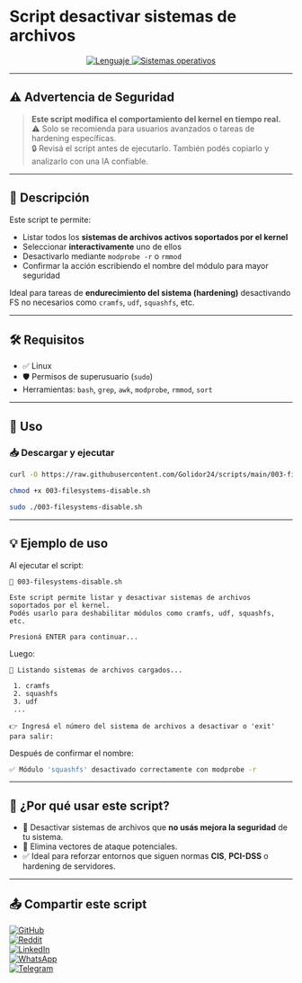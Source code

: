 # Script desactivar sistemas de archivos

<p align="center">
    <a href="https://www.man7.org/linux/man-pages/man1/bash.1.html">
        <img src="https://img.shields.io/badge/Lenguaje-Bash-4EAA25?style=flat&logo=gnubash&labelColor=363D44" alt="Lenguaje">
    </a>
    <a href="https://www.debian.org/">
        <img src="https://img.shields.io/badge/OS-Linux%20%7C%20Debian-blue?style=flat&logoColor=b0c0c0&labelColor=363D44" alt="Sistemas operativos">
    </a>
</p>

---

## ⚠️ Advertencia de Seguridad

> **Este script modifica el comportamiento del kernel en tiempo real.**  
> ⚠️ Solo se recomienda para usuarios avanzados o tareas de hardening específicas.  
> 🔒 Revisá el script antes de ejecutarlo. También podés copiarlo y analizarlo con una IA confiable.

---

## 🧾 Descripción

Este script te permite:

- Listar todos los **sistemas de archivos activos soportados por el kernel**
- Seleccionar **interactivamente** uno de ellos
- Desactivarlo mediante `modprobe -r` o `rmmod`
- Confirmar la acción escribiendo el nombre del módulo para mayor seguridad

Ideal para tareas de **endurecimiento del sistema (hardening)** desactivando FS no necesarios como `cramfs`, `udf`, `squashfs`, etc.

---

## 🛠️ Requisitos

- ✅ Linux
- 🛡️ Permisos de superusuario (`sudo`)
- Herramientas: `bash`, `grep`, `awk`, `modprobe`, `rmmod`, `sort`

---

## 🚀 Uso

### 📥 Descargar y ejecutar

```bash
curl -O https://raw.githubusercontent.com/Golidor24/scripts/main/003-filesystems-disable.sh

chmod +x 003-filesystems-disable.sh

sudo ./003-filesystems-disable.sh

```

---

## 💡 Ejemplo de uso

Al ejecutar el script:

```
🧾 003-filesystems-disable.sh

Este script permite listar y desactivar sistemas de archivos soportados por el kernel.
Podés usarlo para deshabilitar módulos como cramfs, udf, squashfs, etc.

Presioná ENTER para continuar...
```

Luego:

```
📂 Listando sistemas de archivos cargados...

 1. cramfs
 2. squashfs
 3. udf
 ...

👉 Ingresá el número del sistema de archivos a desactivar o 'exit' para salir:
```

Después de confirmar el nombre:

```bash
✅ Módulo 'squashfs' desactivado correctamente con modprobe -r
```

---

## 🧠 ¿Por qué usar este script?

- 🔐 Desactivar sistemas de archivos que **no usás mejora la seguridad** de tu sistema.
- 🧹 Elimina vectores de ataque potenciales.
- ✅ Ideal para reforzar entornos que siguen normas **CIS**, **PCI-DSS** o hardening de servidores.

---

## 📤 Compartir este script

[![GitHub](https://img.shields.io/badge/Compartir-181717?logo=github&logoColor=white)](https://github.com/Golidor24/scripts/blob/main/Linux/003-filesystems-disable.sh)  
[![Reddit](https://img.shields.io/badge/Compartir-FF4500?logo=reddit&logoColor=white)](https://www.reddit.com/submit?url=https://github.com/Golidor24/scripts/blob/main/Linux/003-filesystems-disable.sh)  
[![LinkedIn](https://img.shields.io/badge/LinkedIn-Compartir-0077B5?style=flat&logo=linkedin)](https://www.linkedin.com/sharing/share-offsite/?url=https://github.com/Golidor24/scripts/blob/main/Linux/003-filesystems-disable.sh)  
[![WhatsApp](https://img.shields.io/badge/Compartir-25D366?logo=whatsapp&logoColor=white)](https://wa.me/?text=Revisá%20este%20script:%20https://github.com/Golidor24/scripts/blob/main/Linux/003-filesystems-disable.sh)  
[![Telegram](https://img.shields.io/badge/Compartir-0088CC?logo=telegram&logoColor=white)](https://t.me/share/url?url=https://github.com/Golidor24/scripts/blob/main/Linux/003-filesystems-disable.sh)